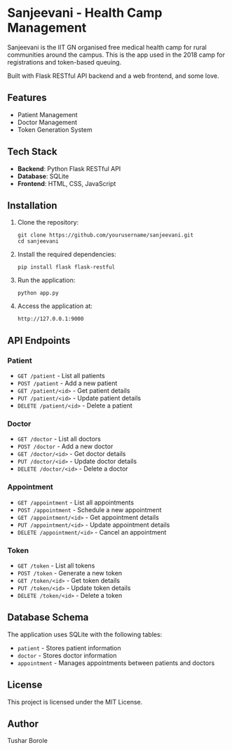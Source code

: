 # Sanjeevani - Health Camp Management

Sanjeevani is the IIT GN organised free medical health camp for rural communities around the campus. 
This is the app used in the 2018 camp for registrations and token-based queuing. 

Built with Flask RESTful API backend and a web frontend, and some love.

## Features

- Patient Management
- Doctor Management
- Token Generation System

## Tech Stack

- **Backend**: Python Flask RESTful API
- **Database**: SQLite
- **Frontend**: HTML, CSS, JavaScript

## Installation

1. Clone the repository:
   ```
   git clone https://github.com/yourusername/sanjeevani.git
   cd sanjeevani
   ```

2. Install the required dependencies:
   ```
   pip install flask flask-restful
   ```

3. Run the application:
   ```
   python app.py
   ```

4. Access the application at:
   ```
   http://127.0.0.1:9000
   ```

## API Endpoints

### Patient
- `GET /patient` - List all patients
- `POST /patient` - Add a new patient
- `GET /patient/<id>` - Get patient details
- `PUT /patient/<id>` - Update patient details
- `DELETE /patient/<id>` - Delete a patient

### Doctor
- `GET /doctor` - List all doctors
- `POST /doctor` - Add a new doctor
- `GET /doctor/<id>` - Get doctor details
- `PUT /doctor/<id>` - Update doctor details
- `DELETE /doctor/<id>` - Delete a doctor

### Appointment
- `GET /appointment` - List all appointments
- `POST /appointment` - Schedule a new appointment
- `GET /appointment/<id>` - Get appointment details
- `PUT /appointment/<id>` - Update appointment details
- `DELETE /appointment/<id>` - Cancel an appointment

### Token
- `GET /token` - List all tokens
- `POST /token` - Generate a new token
- `GET /token/<id>` - Get token details
- `PUT /token/<id>` - Update token details
- `DELETE /token/<id>` - Delete a token

## Database Schema

The application uses SQLite with the following tables:
- `patient` - Stores patient information
- `doctor` - Stores doctor information
- `appointment` - Manages appointments between patients and doctors

## License

This project is licensed under the MIT License.

## Author

Tushar Borole 
